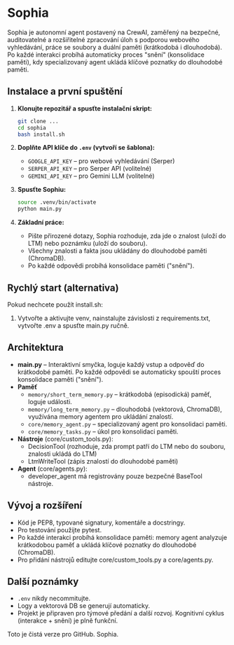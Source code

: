 # Sophia

Sophia je autonomní agent postavený na CrewAI, zaměřený na bezpečné, auditovatelné a rozšiřitelné zpracování úloh s podporou webového vyhledávání, práce se soubory a duální paměti (krátkodobá i dlouhodobá). Po každé interakci probíhá automaticky proces "snění" (konsolidace paměti), kdy specializovaný agent ukládá klíčové poznatky do dlouhodobé paměti.


## Instalace a první spuštění

1. **Klonujte repozitář a spusťte instalační skript:**
	```bash
	git clone ...
	cd sophia
	bash install.sh
	```

2. **Doplňte API klíče do `.env` (vytvoří se šablona):**
	- `GOOGLE_API_KEY` – pro webové vyhledávání (Serper)
	- `SERPER_API_KEY` – pro Serper API (volitelné)
	- `GEMINI_API_KEY` – pro Gemini LLM (volitelné)

3. **Spusťte Sophiu:**
	```bash
	source .venv/bin/activate
	python main.py
	```

4. **Základní práce:**
	- Pište přirozené dotazy, Sophia rozhoduje, zda jde o znalost (uloží do LTM) nebo poznámku (uloží do souboru).
	- Všechny znalosti a fakta jsou ukládány do dlouhodobé paměti (ChromaDB).
	- Po každé odpovědi probíhá konsolidace paměti ("snění").

## Rychlý start (alternativa)

Pokud nechcete použít install.sh:
1. Vytvořte a aktivujte venv, nainstalujte závislosti z requirements.txt, vytvořte .env a spusťte main.py ručně.

## Architektura

- **main.py** – Interaktivní smyčka, loguje každý vstup a odpověď do krátkodobé paměti. Po každé odpovědi se automaticky spouští proces konsolidace paměti ("snění").
- **Paměť**
	- `memory/short_term_memory.py` – krátkodobá (episodická) paměť, loguje události.
	- `memory/long_term_memory.py` – dlouhodobá (vektorová, ChromaDB), využívána memory agentem pro ukládání znalostí.
	- `core/memory_agent.py` – specializovaný agent pro konsolidaci paměti.
	- `core/memory_tasks.py` – úkol pro konsolidaci paměti.
- **Nástroje** (core/custom_tools.py):
	- DecisionTool (rozhoduje, zda prompt patří do LTM nebo do souboru, znalosti ukládá do LTM)
	- LtmWriteTool (zápis znalostí do dlouhodobé paměti)
- **Agent** (core/agents.py):
	- developer_agent má registrovány pouze bezpečné BaseTool nástroje.

## Vývoj a rozšíření

- Kód je PEP8, typované signatury, komentáře a docstringy.
- Pro testování použijte pytest.
- Po každé interakci probíhá konsolidace paměti: memory agent analyzuje krátkodobou paměť a ukládá klíčové poznatky do dlouhodobé (ChromaDB).
- Pro přidání nástrojů editujte core/custom_tools.py a core/agents.py.


## Další poznámky

- `.env` nikdy necommitujte.
- Logy a vektorová DB se generují automaticky.
- Projekt je připraven pro týmové předání a další rozvoj. Kognitivní cyklus (interakce + snění) je plně funkční.

Toto je čistá verze pro GitHub. Sophia.